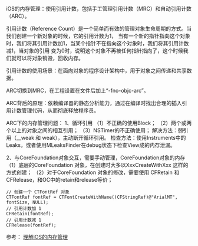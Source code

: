 iOS的内存管理：使用引用计数，包括手工管理引用计数（MRC）和自动引用计数（ARC）。

引用计数（Reference Count）是一个简单而有效的管理对象生命周期的方式。当我们创建一个新对象的时候，它的引用计数为1，
当有一个新的指针指向这个对象时，我们将其引用计数加1，当某个指针不在指向这个对象时，我们将其引用计数减1，当对象的引用
变为0时，说明这个对象不再被任何指针指向了，这个时候我们就可以将对象销毁，回收内存。

引用计数的使用场景：在面向对象的程序设计架构中，用于对象之间传递和共享数据。

ARC切换到MRC，在工程设置在文件后加上“-fno-objc-arc”。

ARC背后的原理：依赖编译器的静态分析能力，通过在编译时找出合理的插入引用计数管理代码，从而彻底释放程序员。

ARC下的内存管理问题：
1、循环引用
（1）不正确的使用Block；
（2）两个或两个以上的对象之间的相互引用；
（3）NSTimer的不正确使用；
 解决方法：弱引用（__weak 和 weak），主动断开循环引用。
 检查方法：使用Instruments中的Leaks，或者使用MLeaksFinder在debug状态下检查View成的内存泄漏。

2、与CoreFoundation对象交互，需要手动管理，CoreFoundation对象的内存
（1）底层的CoreFoundation 对象，在创建时大多以XxxCreateWithXxx 这样的方式创建；
（2）对于CoreFoundation 对象的修改，需要使用 CFRetain 和 CFRelease，和OC中的retain和release等价；
```
// 创建一个 CTFontRef 对象
CTFontRef fontRef = CTFontCreateWithName((CFStringRef)@"ArialMT", fontSize, NULL);
// 引用计数加 1
CFRetain(fontRef);
// 引用计数减 1
CFRelease(fontRef);
```

  

参考：
[理解iOS的内存管理](https://blog.devtang.com/2016/07/30/ios-memory-management)
